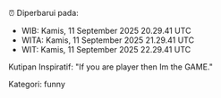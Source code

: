 ⏰ Diperbarui pada:
- WIB: Kamis, 11 September 2025 20.29.41 UTC
- WITA: Kamis, 11 September 2025 21.29.41 UTC
- WIT: Kamis, 11 September 2025 22.29.41 UTC

Kutipan Inspiratif:
"If you are player then Im the GAME."


Kategori: funny

